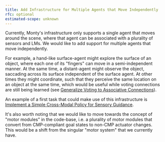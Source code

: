 ```yaml
---
title: Add Infrastructure for Multiple Agents that Move Independently
rfc: optional
estimated-scope: unknown
---
```


Currently, Monty's infrastructure only supports a single agent that moves around the scene, where that agent can be associated with a plurality of sensors and LMs. We would like to add support for multiple agents that move independently.

For example, a hand-like surface-agent might explore the surface of an object, where each one of its "fingers" can move in a semi-independent manner. At the same time, a distant-agent might observe the object, saccading across its surface independent of the surface agent. At other times they might coordinate, such that they perceive the same location on an object at the same time, which would be useful while voting connections are still being learned (see [Generalize Voting to Associative Connections](../voting-improvements/generalize-voting-to-associative-connections.md)).

An example of a first task that could make use of this infrastructure is [Implement a Simple Cross-Modal Policy for Sensory Guidance](../motor-system-improvements/implement-a-simple-cross-modal-policy-for-sensory-guidance.md).

It's also worth noting that we would like to move towards the concept of "motor modules" in the code-base, i.e. a plurality of motor modules that convert from CMP-compliant goal states to non-CMP actuator changes. This would be a shift from the singular "motor system" that we currently have.